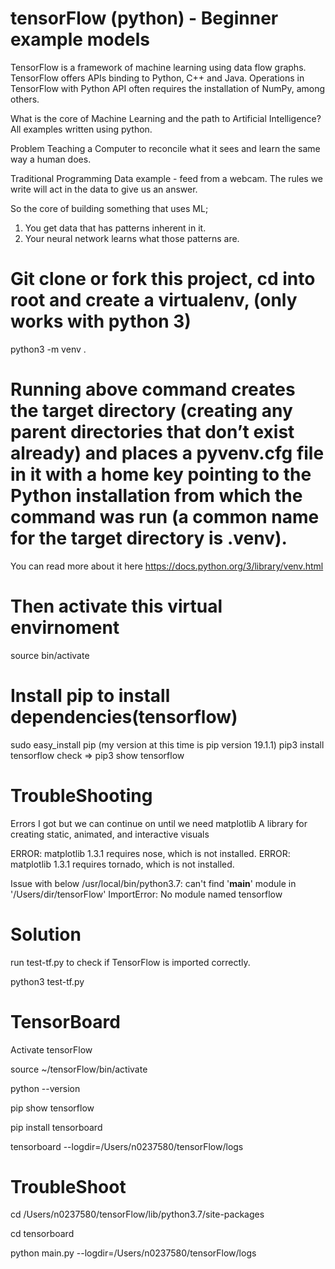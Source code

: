 # tensorFlow (python) - Beginner example models

TensorFlow is a framework of machine learning using data flow graphs. TensorFlow offers APIs binding to Python, C++ and Java. Operations in TensorFlow with Python API often requires the installation of NumPy, among others.

What is the core of Machine Learning and the path to Artificial Intelligence?
All examples written using python.

Problem
Teaching a Computer to reconcile what it sees and learn the same way a human does.

Traditional Programming
Data example - feed from a webcam.
The rules we write will act in the data to give us an answer.

So the core of building something that uses ML;
1. You get data that has patterns inherent in it.
2. Your neural network learns what those patterns are.

# Git clone or fork this project, cd into root and create a virtualenv, (only works with python 3)

python3 -m venv .

# Running above command creates the target directory (creating any parent directories that don’t exist already) and places a pyvenv.cfg file in it with a home key pointing to the Python installation from which the command was run (a common name for the target directory is .venv).
You can read more about it here https://docs.python.org/3/library/venv.html

# Then activate this virtual envirnoment

source bin/activate

# Install pip to install dependencies(tensorflow)

sudo easy_install pip 
(my version at this time is pip version 19.1.1)
pip3 install tensorflow
check => pip3 show tensorflow

# TroubleShooting

Errors I got but we can continue on until we need matplotlib
A library for creating static, animated, and interactive visuals

ERROR: matplotlib 1.3.1 requires nose, which is not installed.
ERROR: matplotlib 1.3.1 requires tornado, which is not installed.

Issue with below
/usr/local/bin/python3.7: can't find '__main__' module in '/Users/dir/tensorFlow'
ImportError: No module named tensorflow

# Solution
run test-tf.py to check if TensorFlow is imported correctly.

python3 test-tf.py

# TensorBoard

Activate tensorFlow

source ~/tensorFlow/bin/activate

python --version

pip show tensorflow

pip install tensorboard

tensorboard --logdir=/Users/n0237580/tensorFlow/logs

# TroubleShoot
cd /Users/n0237580/tensorFlow/lib/python3.7/site-packages

cd tensorboard

python main.py --logdir=/Users/n0237580/tensorFlow/logs
